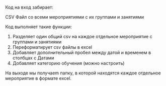 Код на вход забирает:

CSV Файл со всеми мероприятиями с их группами и занятиями

Код выполняет такие функции:

1. Разделяет один общий csv на каждое отдельное мероприятие с группами и занятиями
2. Переформатирует csv файлы в excel
3. Добавляет дополнительный пробел между датой и временем в столбцах с Датами
4. Добавляет категорию обучения (можно настроить)

На выходе мы получаеm папку, в которой находятся каждое отдельное мероприятие в формате excel.
